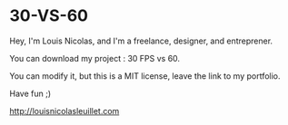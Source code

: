 # 30-VS-60

Hey, I'm Louis Nicolas, and I'm a freelance, designer, and entreprener.

You can download my project : 30 FPS vs 60.

You can modify it, but this is a MIT license, leave the link to my portfolio.

Have fun ;)

http://louisnicolasleuillet.com
